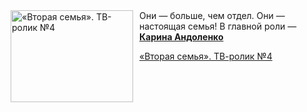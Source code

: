<!--2025-05-26 08:00:43-->
<div class="yb">
  <div class="rss kino_kino"><a href="https://www.kino-teatr.ru/video/49773/" title="«Вторая семья». ТВ-ролик №4"><img src="https://www.kino-teatr.ru/video/3/7/49773/poster.jpg" width="196" height="147" align="left" hspace="5" style="margin: 0px 10px 0px 5px" alt="«Вторая семья». ТВ-ролик №4"/></a>Они — больше, чем отдел. Они — настоящая семья&#33; В главной роли — <a href=https://www.kino-teatr.ru/kino/acter/w/ros/237440/bio/ target=_blank><strong>Карина Андоленко</strong></a> <p class="titl"><a href="https://www.kino-teatr.ru/video/49773/">«Вторая семья». ТВ-ролик №4</a></p></div>
</div>
